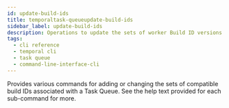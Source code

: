 ```yaml
---
id: update-build-ids
title: temporaltask-queueupdate-build-ids
sidebar_label: update-build-ids
description: Operations to update the sets of worker Build ID versions on the Task Queue
tags:
  - cli reference
  - temporal cli
  - task queue
  - command-line-interface-cli
---
```


Provides various commands for adding or changing the sets of compatible build IDs associated with a Task Queue. 
See the help text provided for each sub-command for more.